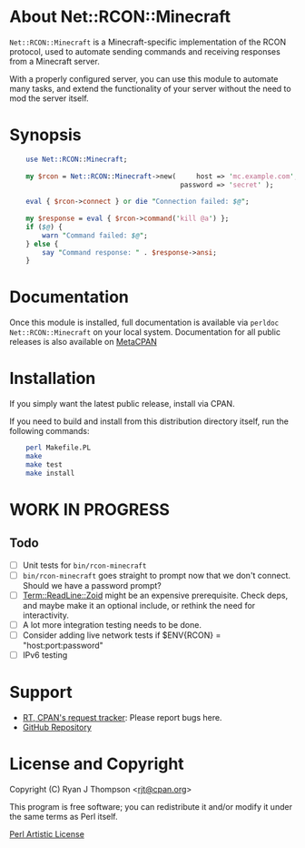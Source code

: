 # About Net::RCON::Minecraft

`Net::RCON::Minecraft` is a Minecraft-specific implementation of the RCON
protocol, used to automate sending commands and receiving responses from a
Minecraft server.

With a properly configured server, you can use this module to automate many
tasks, and extend the functionality of your server without the need to mod
the server itself.

# Synopsis

```perl
    use Net::RCON::Minecraft;
    
    my $rcon = Net::RCON::Minecraft->new(     host => 'mc.example.com', 
                                          password => 'secret' );
    
    eval { $rcon->connect } or die "Connection failed: $@";
    
    my $response = eval { $rcon->command('kill @a') };
    if ($@) {
        warn "Command failed: $@";
    } else {
        say "Command response: " . $response->ansi;
    }
```

# Documentation

Once this module is installed, full documentation is available via `perldoc
Net::RCON::Minecraft` on your local system. Documentation for all public
releases is also available on 
[MetaCPAN](https://metacpan.org/pod/Net::RCON::Minecraft)

# Installation

If you simply want the latest public release, install via CPAN.

If you need to build and install from this distribution directory itself,
run the following commands:

```sh
    perl Makefile.PL
    make
    make test
    make install
```

# WORK IN PROGRESS

## Todo

 - [ ] Unit tests for `bin/rcon-minecraft`
 - [ ] `bin/rcon-minecraft` goes straight to prompt now that we don't connect.
       Should we have a password prompt?
 - [ ] [Term::ReadLine::Zoid](https://metacpan.org/pod/Term::ReadLine::Zoid)
       might be an expensive prerequisite. Check deps, and maybe make it
       an optional include, or rethink the need for interactivity.
 - [ ] A lot more integration testing needs to be done.
 - [ ] Consider adding live network tests if $ENV{RCON} = "host:port:password"
 - [ ] IPv6 testing

# Support

 - [RT, CPAN's request tracker](https://rt.cpan.org/NoAuth/Bugs.html?Queue=Net-RCON-Minecraft): Please report bugs here.
 - [GitHub Repository](https://github.com/rjt-pl/Net-RCON-Minecraft)

# License and Copyright

Copyright (C) Ryan J Thompson <<rjt@cpan.org>>

This program is free software; you can redistribute it
and/or modify it under the same terms as Perl itself.

[Perl Artistic License](http://dev.perl.org/licenses/artistic.html)
